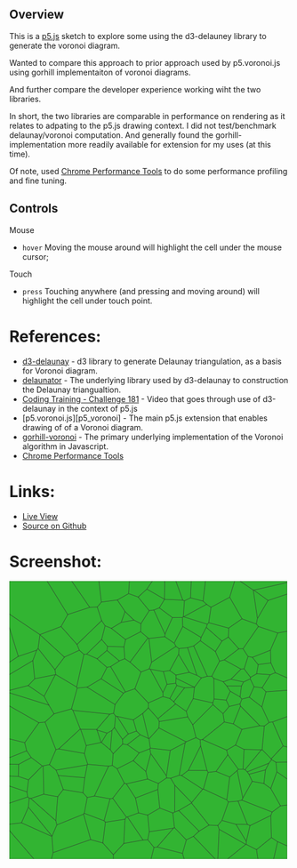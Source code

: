 
## Overview

This is a [p5.js][p5js-home] sketch to explore some using the d3-delauney library to generate the voronoi diagram.

Wanted to compare this approach to prior approach used by p5.voronoi.js using gorhill implementaiton of voronoi diagrams.

And further compare the developer experience working wiht the two libraries.

In short, the two libraries are comparable in performance on rendering as it relates to adpating to the p5.js drawing context. I did not test/benchmark delaunay/voronoi computation. And generally found the gorhill-implementation more readily available for extension for my uses (at this time).

Of note, used [Chrome Performance Tools][chrome-perf-tools] to do some performance profiling and fine tuning.

## Controls

Mouse
* `hover` Moving the mouse around will highlight the cell under the mouse cursor;

Touch
* `press` Touching anywhere (and pressing and moving around) will highlight the cell under touch point.

# References:
* [d3-delaunay][d3-delaunay] - d3 library to generate Delaunay triangulation, as a basis for Voronoi diagram.
* [delaunator][delaunator] - The underlying library used by d3-delaunay to construction the Delaunay triangualtion. 
* [Coding Training - Challenge 181][coding-train-cc181] - Video that goes through use of d3-delaunay in the context of p5.js
* [p5.voronoi.js][p5_voronoi] - The main p5.js extension that enables drawing of of a Voronoi diagram.
* [gorhill-voronoi][gorhill-voronoi] - The primary underlying implementation of the Voronoi algorithm in Javascript.
* [Chrome Performance Tools][chrome-perf-tools]


# Links: 

* [Live View][live-view]
* [Source on Github][source-code]

# Screenshot:

![screenshot][screenshot-01]

[p5js-home]: https://p5js.org/
[source-code]: https://github.com/brianhonohan/sketchbook/tree/master/p5js/common/examples/voronoi-4/
[live-view]: https://brianhonohan.com/sketchbook/p5js/common/examples/voronoi-4/
[screenshot-01]: ./screenshot-01.png
[p5.voronoi.js]: https://github.com/Dozed12/p5.voronoi
[gorhill-voronoi]: https://github.com/gorhill/Javascript-Voronoi
[chrome-perf-tools]: https://developer.chrome.com/docs/devtools/performance
[d3-delaunay]: https://d3js.org/d3-delaunay
[delaunator]: https://mapbox.github.io/delaunator/
[coding-train-cc181]: https://www.youtube.com/watch?v=Bxdt6T_1qgc&t=546s&ab_channel=TheCodingTrain